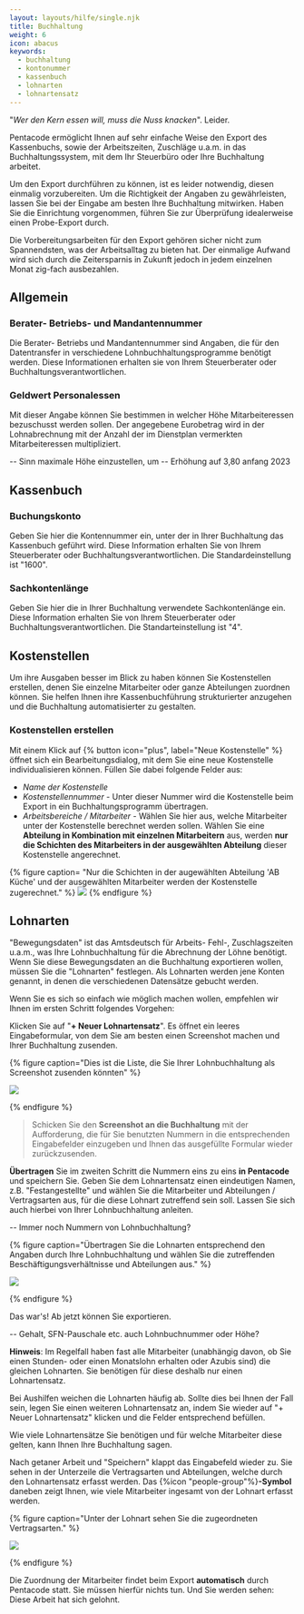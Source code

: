 ```yaml
---
layout: layouts/hilfe/single.njk
title: Buchhaltung
weight: 6
icon: abacus
keywords:
  - buchhaltung
  - kontonummer
  - kassenbuch
  - lohnarten
  - lohnartensatz
---
```


"_Wer den Kern essen will, muss die Nuss knacken_". Leider.

Pentacode ermöglicht Ihnen auf sehr einfache Weise den Export des Kassenbuchs, sowie der Arbeitszeiten, Zuschläge u.a.m. in das Buchhaltungssystem, mit dem Ihr Steuerbüro oder Ihre Buchhaltung arbeitet.

Um den Export durchführen zu können, ist es leider notwendig, diesen einmalig vorzubereiten. Um die Richtigkeit der Angaben zu gewährleisten, lassen Sie bei der Eingabe am besten Ihre Buchhaltung mitwirken. Haben Sie die Einrichtung vorgenommen, führen Sie zur Überprüfung idealerweise einen Probe-Export durch.

Die Vorbereitungsarbeiten für den Export gehören sicher nicht zum Spannendsten, was der Arbeitsalltag zu bieten hat. Der einmalige Aufwand wird sich durch die Zeitersparnis in Zukunft jedoch in jedem einzelnen Monat zig-fach ausbezahlen.

## Allgemein

### Berater- Betriebs- und Mandantennummer

Die Berater- Betriebs und Mandantennummer sind Angaben, die für den Datentransfer in verschiedene Lohnbuchhaltungsprogramme
benötigt werden. Diese Informationen erhalten sie von Ihrem Steuerberater oder Buchhaltungsverantwortlichen.

### Geldwert Personalessen

Mit dieser Angabe können Sie bestimmen in welcher Höhe Mitarbeiteressen bezuschusst werden sollen. Der angegebene Eurobetrag wird in der Lohnabrechnung mit der Anzahl der im Dienstplan vermerkten Mitarbeiteressen multipliziert.

-- Sinn maximale Höhe einzustellen, um 
-- Erhöhung auf 3,80 anfang 2023

## Kassenbuch

### Buchungskonto

Geben Sie hier die Kontennummer ein, unter der in Ihrer Buchhaltung das Kassenbuch geführt wird. Diese Information erhalten Sie von Ihrem Steuerberater oder Buchhaltungsverantwortlichen. Die Standardeinstellung ist "1600".

### Sachkontenlänge

Geben Sie hier die in Ihrer Buchhaltung verwendete Sachkontenlänge ein. Diese Information erhalten Sie von Ihrem Steuerberater oder Buchhaltungsverantwortlichen. Die Standarteinstellung ist "4".

## Kostenstellen 

Um ihre Ausgaben besser im Blick zu haben können Sie Kostenstellen erstellen, denen Sie einzelne Mitarbeiter oder ganze Abteilungen zuordnen können. Sie helfen Ihnen ihre Kassenbuchführung strukturierter anzugehen und die Buchhaltung automatisierter zu gestalten.

### Kostenstellen erstellen

Mit einem Klick auf {% button icon="plus", label="Neue Kostenstelle" %} öffnet sich ein Bearbeitungsdialog, mit dem Sie eine neue Kostenstelle individualisieren können. Füllen Sie dabei folgende Felder aus:

- *Name der Kostenstelle*
- *Kostenstellennummer -* Unter dieser Nummer wird die Kostenstelle beim Export in ein Buchhaltungsprogramm übertragen.
- *Arbeitsbereiche / Mitarbeiter -* Wählen Sie hier aus, welche Mitarbeiter unter der Kostenstelle berechnet werden sollen. Wählen Sie eine **Abteilung in Kombination mit einzelnen Mitarbeitern** aus, werden **nur die Schichten des Mitarbeiters in der ausgewählten Abteilung** dieser Kostenstelle angerechnet.

{% figure caption= "Nur die Schichten in der augewählten Abteilung 'AB Küche' und der ausgewählten Mitarbeiter werden der Kostenstelle zugerechnet." %}
<img src= "kostenstelle.webp" />
{% endfigure %}

## Lohnarten

"Bewegungsdaten" ist das Amtsdeutsch für Arbeits- Fehl-, Zuschlagszeiten u.a.m., was Ihre Lohnbuchhaltung für die Abrechnung der Löhne benötigt. Wenn Sie diese Bewegungsdaten an die Buchhaltung exportieren wollen, müssen Sie die "Lohnarten" festlegen. Als Lohnarten werden jene Konten genannt, in denen die verschiedenen Datensätze gebucht werden.

Wenn Sie es sich so einfach wie möglich machen wollen, empfehlen wir Ihnen im ersten Schritt folgendes Vorgehen:

Klicken Sie auf "**+ Neuer Lohnartensatz**". Es öffnet ein leeres Eingabeformular, von dem Sie am besten einen Screenshot machen und Ihrer Buchhaltung zusenden.

{% figure caption="Dies ist die Liste, die Sie Ihrer Lohnbuchhaltung als Screenshot zusenden könnten" %}

<img src="lohnart_erstellt.webp" />

{% endfigure %}

> Schicken Sie den **Screenshot an die Buchhaltung** mit der Aufforderung, die für Sie benutzten Nummern in die entsprechenden Eingabefelder einzugeben und Ihnen das ausgefüllte Formular wieder zurückzusenden.

**Übertragen** Sie im zweiten Schritt die Nummern eins zu eins **in Pentacode** und speichern Sie. Geben Sie dem Lohnartensatz einen eindeutigen Namen, z.B. "Festangestellte" und wählen Sie die Mitarbeiter und Abteilungen / Vertragsarten aus, für die diese Lohnart zutreffend sein soll. Lassen Sie sich auch hierbei von Ihrer Lohnbuchhaltung anleiten.

-- Immer noch Nummern von Lohnbuchhaltung?

{% figure caption="Übertragen Sie die Lohnarten entsprechend den Angaben durch Ihre Lohnbuchhaltung und wählen Sie die zutreffenden Beschäftigungsverhältnisse und Abteilungen aus." %}

<img src = "lohnart.webp" />

{% endfigure %}

Das war's! Ab jetzt können Sie exportieren.

-- Gehalt, SFN-Pauschale etc. auch Lohnbuchnummer oder Höhe?

**Hinweis**: Im Regelfall haben fast alle Mitarbeiter (unabhängig davon, ob Sie einen Stunden- oder einen Monatslohn erhalten oder Azubis sind) die gleichen Lohnarten. Sie benötigen für diese deshalb nur einen Lohnartensatz.

Bei Aushilfen weichen die Lohnarten häufig ab. Sollte dies bei Ihnen der Fall sein, legen Sie einen weiteren Lohnartensatz an, indem Sie wieder auf "+ Neuer Lohnartensatz" klicken und die Felder entsprechend befüllen.

Wie viele Lohnartensätze Sie benötigen und für welche Mitarbeiter diese gelten, kann Ihnen Ihre Buchhaltung sagen.

Nach getaner Arbeit und "Speichern" klappt das Eingabefeld wieder zu. Sie sehen in der Unterzeile die Vertragsarten und Abteilungen, welche durch den Lohnartensatz erfasst werden. Das {%icon "people-group"%}**-Symbol** daneben zeigt Ihnen, wie viele Mitarbeiter ingesamt von der Lohnart erfasst werden. 

{% figure caption="Unter der Lohnart sehen Sie die zugeordneten Vertragsarten." %}

<img src = "lohnart_erstellt.webp" />

{% endfigure %}

Die Zuordnung der Mitarbeiter findet beim Export **automatisch** durch Pentacode statt. Sie müssen hierfür nichts tun. Und Sie werden sehen: Diese Arbeit hat sich gelohnt.
